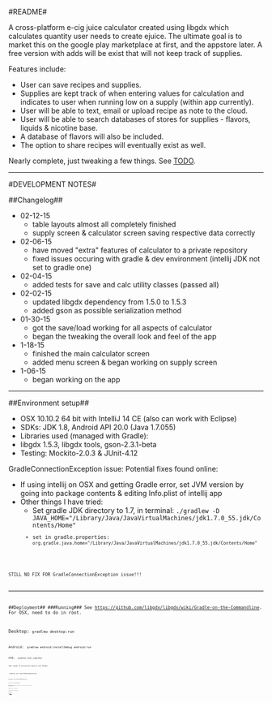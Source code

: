 #README#

A cross-platform e-cig juice calculator created using libgdx which calculates quantity user needs to create ejuice. The 
ultimate goal is to market this on the google play marketplace at first, and the appstore later. A free version with
adds will be exist that will not keep track of supplies.

Features include:

- User can save recipes and supplies. 
- Supplies are kept track of when entering values for calculation and indicates to user when running low on a supply (within app currently). 
- User will be able to text, email or upload recipe as note to the cloud.
- User will be able to search databases of stores for supplies - flavors, liquids & nicotine base.
- A database of flavors will also be included.
- The option to share recipes will eventually exist as well.

Nearly complete, just tweaking a few things. See [TODO](TODO.md).

----

#DEVELOPMENT NOTES#

##Changelog##
- 02-12-15
    - table layouts almost all completely finished
    - supply screen & calculator screen saving respective data correctly
- 02-06-15
    - have moved "extra" features of calculator to a private repository
    - fixed issues occuring with gradle & dev environment (intellij JDK not set to gradle one)
- 02-04-15
    - added tests for save and calc utility classes (passed all)
- 02-02-15
	- updated libgdx dependency from 1.5.0 to 1.5.3
	- added gson as possible serialization method
- 01-30-15
	- got the save/load working for all aspects of calculator
	- began the tweaking the overall look and feel of the app
- 1-18-15
	- finished the main calculator screen
	- added menu screen & began working on supply screen
- 1-06-15
	- began working on the app

----

##Environment setup##

- OSX 10.10.2 64 bit with IntelliJ 14 CE (also can work with Eclipse)
- SDKs: JDK 1.8, Android API 20.0 (Java 1.7.055)
- Libraries used (managed with Gradle):
- libgdx 1.5.3, libgdx tools, gson-2.3.1-beta
- Testing: Mockito-2.0.3 & JUnit-4.12



GradleConnectionException issue: 
Potential fixes found online:

- If using intellij on OSX and getting Gradle error, set JVM version by going into package contents & editing Info.plist of intellij app
- Other things I have tried:
    - Set gradle JDK directory to 1.7, in terminal:
<code>./gradlew -D JAVA_HOME="/Library/Java/JavaVirtualMachines/jdk1.7.0_55.jdk/Contents/Home"<code>
    - set in gradle.properties: <code>org.gradle.java.home="/Library/Java/JavaVirtualMachines/jdk1.7.0_55.jdk/Contents/Home"<code>

STILL NO FIX FOR GradleConnectionException issue!!!

----

##Deployment##
###Running###
See <https://github.com/libgdx/libgdx/wiki/Gradle-on-the-Commandline>. For OSX, need to do in root.

Desktop: <code>gradlew desktop:run<code>

Android:
<code> gradlew android:installDebug android:run<code>

HTML: <code> gradlew html:superDev <code>

iOS (need to provision device via XCode)

<code> gradlew ios:launchIPhoneSimulator <code>

<code>gradlew ios:launchIPadSimulator <code>

<code>gradlew ios:launchIOSDevice<code>


###Packaging:###
When finished with final product, need to sign Android APK.

Desktop: 
<code>gradlew desktop:dist<code>

Android: 
<code>gradlew android:assembleRelease<code>

HTML:
<code> gradlew html:dist <code>

iOS: <code>gradlew ios:createIPA<code>



##Contact Info##
----

My email: 
<allen.jagoda@gmail.com>